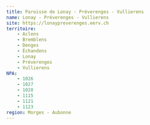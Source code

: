 ```yaml
---
title: Paroisse de Lonay - Préverenges - Vullierens
name: Lonay - Préverenges - Vullierens
site: https://lonaypreverenges.eerv.ch
territoire:
    - Aclens
    - Bremblens
    - Denges
    - Échandens
    - Lonay
    - Préverenges
    - Vullierens
NPA:
    - 1026
    - 1027
    - 1028
    - 1115
    - 1121
    - 1123
region: Morges - Aubonne
---
```

